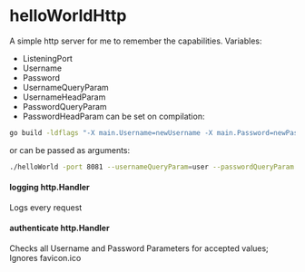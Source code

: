 # helloWorldHttp
A simple http server for me to remember the capabilities.
Variables:
* ListeningPort
* Username
* Password
* UsernameQueryParam
* UsernameHeadParam
* PasswordQueryParam
* PasswordHeadParam
can be set on compilation:
```Bash
go build -ldflags "-X main.Username=newUsername -X main.Password=newPassword -X ListeningPort=80 -X main.UsernameQueryParam=u -X main.UsernameHeadParam=u -X main.PasswordQueryParam=p -X main.PasswordHeadParam=p" helloWorld.go
```
or can be passed as arguments:
```Bash
./helloWorld -port 8081 --usernameQueryParam=user --passwordQueryParam pass
```

#### logging http.Handler
Logs every request
 
#### authenticate http.Handler
Checks all Username and Password Parameters for accepted values; Ignores favicon.ico